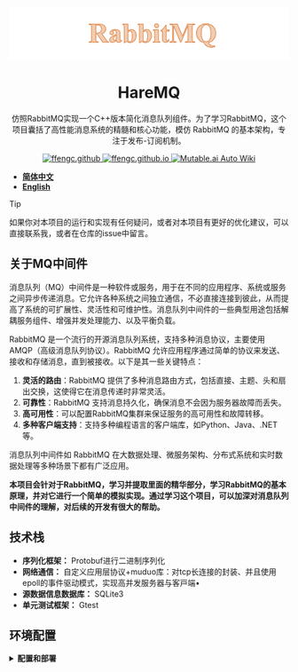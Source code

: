 ![](./assets/1.png)

<div align="center">

# HareMQ

仿照RabbitMQ实现一个C++版本简化消息队列组件。为了学习RabbitMQ，这个项目囊括了高性能消息系统的精髓和核心功能，模仿 RabbitMQ 的基本架构，专注于发布-订阅机制。

<a href="https://github.com/ffengc">
    <img src="https://img.shields.io/static/v1?label=Github&message=ffengc&color=blue" alt="ffengc.github">
</a>
<a href="https://ffengc.github.io">
    <img src="https://img.shields.io/static/v1?label=Page&message=ffengc.github.io&color=red" alt="ffengc.github.io">
</a>
<a href="https://ffengc.github.io/gh-blog/">
    <img src="https://img.shields.io/static/v1?label=Blog&message=Blog Page&color=brightgreen" alt="Mutable.ai Auto Wiki">
</a>

</div>

- **[简体中文](./README-cn.md)**
- **[English](./README.md)**

> [!TIP]
> 如果你对本项目的运行和实现有任何疑问，或者对本项目有更好的优化建议，可以直接联系我，或者在仓库的issue中留言。

## 关于MQ中间件

消息队列（MQ）中间件是一种软件或服务，用于在不同的应用程序、系统或服务之间异步传递消息。它允许各种系统之间独立通信，不必直接连接到彼此，从而提高了系统的可扩展性、灵活性和可维护性。消息队列中间件的一些典型用途包括解耦服务组件、增强并发处理能力、以及平衡负载。

RabbitMQ 是一个流行的开源消息队列系统，支持多种消息协议，主要使用 AMQP（高级消息队列协议）。RabbitMQ 允许应用程序通过简单的协议来发送、接收和存储消息，直到被接收。以下是其一些关键特点：

1. **灵活的路由**：RabbitMQ 提供了多种消息路由方式，包括直接、主题、头和扇出交换，这使得它在消息传递时非常灵活。
2. **可靠性**：RabbitMQ 支持消息持久化，确保消息不会因为服务器故障而丢失。
3. **高可用性**：可以配置RabbitMQ集群来保证服务的高可用性和故障转移。
4. **多种客户端支持**：支持多种编程语言的客户端库，如Python、Java、.NET等。

消息队列中间件如 RabbitMQ 在大数据处理、微服务架构、分布式系统和实时数据处理等多种场景下都有广泛应用。

**本项目会针对于RabbitMQ，学习并提取里面的精华部分，学习RabbitMQ的基本原理，并对它进行一个简单的模拟实现。通过学习这个项目，可以加深对消息队列中间件的理解，对后续的开发有很大的帮助。**

## 技术栈

- **序列化框架：** Protobuf进行⼆进制序列化
- **⽹络通信：** ⾃定义应⽤层协议+muduo库：对tcp⻓连接的封装、并且使⽤epoll的事件驱动模式，实现⾼并发服务器与客⼾端•
- **源数据信息数据库：** SQLite3
-  **单元测试框架：** Gtest

## 环境配置

<details>
  <summary><strong>配置和部署</strong></summary>


### 基本工具

**首先需要以下基本工具：**

高于7的`gcc/g++`版本, git, cmake 等

### 安装`protobuf`

是一个序列化和反序列化工具。

安装依赖：
```sh
# centos
sudo yum install autoconf automake libtool curl make gcc-c++ unzip
# ubuntu
sudo apt update
sudo apt install autoconf automake libtool curl make g++ unzip
```
下载`protobuf`包：
```sh
wget https://github.com/protocolbuffers/protobuf/releases/download/v3.20.2/protobuf-all-3.20.2.tar.gz
```
编译安装：
```sh
# 解压
tar -zxf protobuf-all-3.20.2.tar.gz
cd protobuf-3.20.2/
# 运行目录配置脚本
./autogen.sh
# 运行配置脚本
./configure
# 编译(时间较长)
make
# 安装
sudo make install
# 确认是否安装成功
protoc --version
```
![](./assets/2.png)
如图所示即安装成功。

### 安装muduo库

下载源代码：

```sh
git clone https://github.com/chenshuo/muduo.git
```

安装依赖：
```sh
# centos
sudo yum install gcc-c++ cmake make zlib zlib-devel boost-devel
# ubuntu
sudo apt update
sudo apt install g++ cmake make zlib1g zlib1g-dev libboost-all-dev
```
编译安装：
```
./build.sh
./build.sh install
```

> ‼️这里要说明一下，如果编译过程提示protoc相关库找不到，是因为protobuf当时安装路径和muduo要求的不同，需要行把相关库链接到指定位置（具体要看报错信息）。
> 此外还有可能出现的问题是，boost库相关的错误（机子上装有python的conda），可能会出现muduo找boost的时候找到conda的boost里面去了，解决方法就是暂时把annaconda3隐藏，就可以编译成功。

### 验证muduo是否安装成功

> **Tips:** 编译好之后的`muduo`可执行是在上级目录的`build`里的，而不是在`muduo`目录里，是在和`muduo`同级的`build`目录下。

![](./assets/3.png)

进入muduo一些测试可执行的目录：`build/release-cpp11/bin`

运行demo服务端：
```sh
./protobuf_server 9091
```
同样，如果出现链接错误，就把对应的库链接到对应的地方即可。

启动demo客户端：
```sh
./protobuf_client 0.0.0.0 9091
```

![](./assets/4.png)

如图所示即通过测试。

### 安装SQLite3

这是一个轻量级的数据库。

```sh
# centos
sudo yum install sqlite-devel
# ubuntu
sudo apt install sqlite3
# 验证安装
sqlite3 --version
```

### 安装gtest测试框架

```sh
# centos
sudo yum install epel-release
sudo yum install dnf
sudo dnf install dnf-plugins-core
sudo dnf install gtest gtest-devel
# ubuntu
sudo apt update
sudo apt install libgtest-dev
```

测试gtest是否安装成功：

运行`env/test.cc`代码，如果输出正常则安装成功。

![](./assets/5.png)

</details>